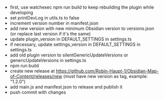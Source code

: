 - first, use watchexec npm run build to keep rebuilding the plugin while developing
- set printDevLog in utils.ts to false
- increment version number in manifest.json
- add new version with new minimum Obsidian version to versions.json (or replace last version if it's the same)
- update plugin_version in DEFAULT_SETTINGS in settings.ts
- if necessary, update settings_version in DEFAULT_SETTINGS in settings.ts
- add old plugin version to silentGenericUpdateVersions or genericUpdateVersions in settings.ts
- npm run build
- create new release at https://github.com/Robin-Haupt-1/Obsidian-Map-of-Content/releases/new (must have new version as tag, example: "1.2.0")
- add main.js and manifest.json to release and publish it
- push commit with changes
